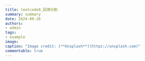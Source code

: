 ```yaml
---
title: leetcode8_回溯分割
summary: summary
date: 2024-09-26
authors:
- admin
tags:
- example
image:
caption: "Image credit: [**Unsplash**](https://unsplash.com)"
commentable: true
---
```


